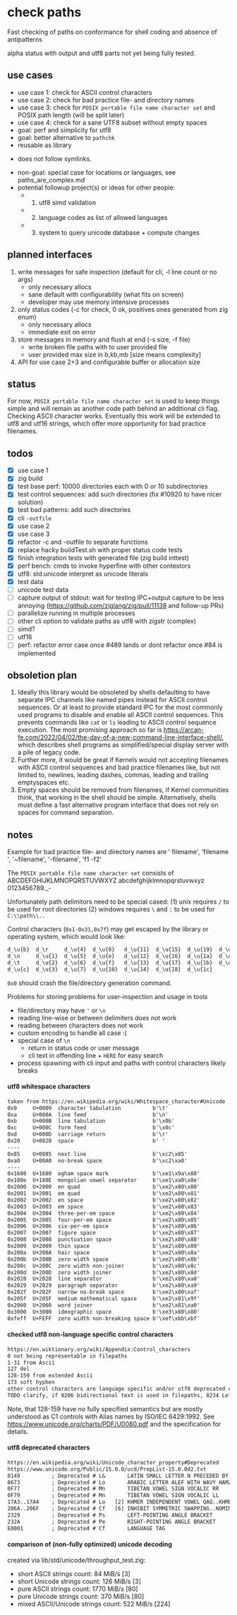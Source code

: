 # check paths
Fast checking of paths on conformance for shell coding and absence of antipatterns

alpha status with output and utf8 parts not yet being fully tested.

## use cases
- use case 1: check for ASCII control characters
- use case 2: check for bad practice file- and directory names
- use case 3: check for `POSIX portable file name character set` and
  POSIX path length (will be split later)
- use case 4: check for a sane UTF8 subset without empty spaces
- goal: perf and simplicity for utf8
- goal: better alternative to `pathchk`
- reusable as library
* does not follow symlinks.
- non-goal: special case for locations or languages, see paths_are_complex.md
- potential followup project(s) or ideas for other people:
  * 1. utf8 simd validation
  * 2. language codes as list of allowed languages
  * 3. system to query unicode database + compute changes

## planned interfaces
1. write messages for safe inspection (default for cli, -l line count or no args)
   * only necessary allocs
   * sane default with configurability (what fits on screen)
   * developer may use memory intensive processes
2. only status codes (-c for check, 0 ok, positives ones generated from zig enum)
   * only necessary allocs
   * immediate exit on error
3. store messages in memory and flush at end (-s size, -f file)
   * write broken file paths with to user provided file
   * user provided max size in b,kb,mb [size means complexity]
4. API for use case 2+3 and configurable buffer or allocation size

## status
For now, `POSIX portable file name character set` is used to keep things simple
and will remain as another code path behind an additional cli flag.
Checking ASCII character works.
Eventually this work will be extended to utf8 and utf16 strings, which offer more
opportunity for bad practice filenames.

## todos
- [x] use case 1
- [x] zig build
- [x] test base perf: 10000 directories each with 0 or 10 subdirectories
- [x] test control sequences: add such directories (fix #10920 to have nicer solution)
- [x] test bad patterns: add such directories
- [x] cli `-outfile`
- [x] use case 2
- [x] use case 3
- [x] refactor -c and -outfile to separate functions
- [x] replace hacky buildTest.sh with proper status code tests
- [x] finish integration tests with generated file (zig build inttest)
- [x] perf bench: cmds to invoke hyperfine with other contestors
- [x] utf8: std.unicode interpret as unicode literals
- [x] test data
- [ ] unicode test data
- [ ] capture output of stdout: wait for testing IPC+output capture to be less annoying
      (https://github.com/ziglang/zig/pull/11138 and follow-up PRs)
- [ ] parallelize running in multiple processes
- [ ] other cli option to validate paths as utf8 with zigstr (complex)
- [ ] simd?
- [ ] utf16
- [ ] perf: refactor error case once #489 lands or dont refactor once #84 is implemented

## obsoletion plan
1. Ideally this library would be obsoleted by shells defaulting to
have separate IPC channels like named pipes instead for ASCII control sequences.
Or at least to provide standard IPC for the most commonly used programs
to disable and enable all ASCII control sequences.
This prevents commands like `cat` or `ls` leading to ASCII control
sequence execution.
The most promising approach so far is
https://arcan-fe.com/2022/04/02/the-day-of-a-new-command-line-interface-shell/,
which describes shell programs as simplified/special display server with a pile
of legacy code.
2. Further more, it would be great if Kernels would not accepting filenames
with ASCII control sequences and bad practice filenames like, but not limited to,
newlines, leading dashes, commas, leading and trailing emptyspaces etc.
3. Empty spaces should be removed from filenames, if Kernel communities think,
that working in the shell should be simple.
Alternatively, shells must define a fast alternative program interface that does
not rely on spaces for command separation.

## notes
Example for bad practice file- and directory names are
  ' filename', 'filename ', '~filename', '-filename', 'f1 -f2'

The `POSIX portable file name character set` consists of
  ABCDEFGHIJKLMNOPQRSTUVWXYZ
  abcdefghijklmnopqrstuvwxyz
  0123456789._-

Unfortunately path delimitors need to be special cased:
(1) unix requires `/` to be used for root directories
(2) windows requires `\` and `:` to be used for `C:\\path\\..`

Control characters (`0x1-0x31,0x7f`) may get escaped by the library or
operating system, which would look like:
```txt
d_\u{b}  d_\r     d_\u{4}  d_\u{8}   d_\u{11}  d_\u{15}  d_\u{19}  d_\u{1d}
d_\n     d_\u{1}  d_\u{5}  d_\u{e}   d_\u{12}  d_\u{16}  d_\u{1a}  d_\u{1e}
d_\t     d_\u{2}  d_\u{6}  d_\u{f}   d_\u{13}  d_\u{17}  d_\u{1b}  d_\u{7f}
d_\u{c}  d_\u{3}  d_\u{7}  d_\u{10}  d_\u{14}  d_\u{18}  d_\u{1c}
```
`0x0` should crash the file/directory generation command.

Problems for storing problems for user-inspection and usage in tools
* file/directory may have `'` or `\n`
* reading line-wise or between delimiters does not work
* reading between characters does not work
* custom encoding to handle all case :(
* special case of `\n`
  - return in status code or user message
  - cli text in offending line + `HERE` for easy search
* process spawning with cli input and paths with control characters likely breaks

#### utf8 whitespace characters
```txt
taken from https://en.wikipedia.org/wiki/Whitespace_character#Unicode
0x9     U+0009  character tabulation          b'\t'
0xa     U+000A  line feed                     b'\n'
0xb     U+000B  line tabulation               b'\x0b'
0xc     U+000C  form feed                     b'\x0c'
0xd     U+000D  carriage return               b'\r'
0x20    U+0020  space                         b' '
----
0x85    U+0085  next line                     b'\xc2\x85'
0xa0    U+00A0  no-break space                b'\xc2\xa0'
----
0x1680  U+1680  ogham space mark              b'\xe1\x9a\x80'
0x180e  U+180E  mongolian vowel separator     b'\xe1\xa0\x8e'
0x2000  U+2000  en quad                       b'\xe2\x80\x80'
0x2001  U+2001  em quad                       b'\xe2\x80\x81'
0x2002  U+2002  en space                      b'\xe2\x80\x82'
0x2003  U+2003  em space                      b'\xe2\x80\x83'
0x2004  U+2004  three-per-em space            b'\xe2\x80\x84'
0x2005  U+2005  four-per-em space             b'\xe2\x80\x85'
0x2006  U+2006  six-per-em space              b'\xe2\x80\x86'
0x2007  U+2007  figure space                  b'\xe2\x80\x87'
0x2008  U+2008  punctuation space             b'\xe2\x80\x88'
0x2009  U+2009  thin space                    b'\xe2\x80\x89'
0x200a  U+200A  hair space                    b'\xe2\x80\x8a'
0x200b  U+200B  zero width space              b'\xe2\x80\x8b'
0x200c  U+200C  zero width non-joiner         b'\xe2\x80\x8c'
0x200d  U+200D  zero width joiner             b'\xe2\x80\x8d'
0x2028  U+2028  line separator                b'\xe2\x80\xa8'
0x2029  U+2029  paragraph separator           b'\xe2\x80\xa9'
0x202f  U+202F  narrow no-break space         b'\xe2\x80\xaf'
0x205f  U+205F  medium mathematical space     b'\xe2\x81\x9f'
0x2060  U+2060  word joiner                   b'\xe2\x81\xa0'
0x3000  U+3000  ideographic space             b'\xe3\x80\x80'
0xfeff  U+FEFF  zero width non-breaking space b'\xef\xbb\xbf'
```

#### checked utf8 non-language specific control characters
```txt
https://en.wiktionary.org/wiki/Appendix:Control_characters
0 not being representable in filepaths
1-31 from Ascii
127 del
128-159 from extended Ascii
173 soft hyphen
other control characters are language specific and/or utf8 deprecated characters
TODO clarify, if 8206 bidirectional text is used in filepaths, 8234 Left-to-Right Embedding
```
Note, that 128-159 have no fully specified semantics but are mostly understood as
C1 controls with Alias names by ISO/IEC 6429:1992.
See https://www.unicode.org/charts/PDF/U0080.pdf and the specification for details.

#### utf8 deprecated characters
```txt
https://en.wikipedia.org/wiki/Unicode_character_property#Deprecated
https://www.unicode.org/Public/15.0.0/ucd/PropList-15.0.0d2.txt
0149          ; Deprecated # L&       LATIN SMALL LETTER N PRECEDED BY APOSTROPHE
0673          ; Deprecated # Lo       ARABIC LETTER ALEF WITH WAVY HAMZA BELOW
0F77          ; Deprecated # Mn       TIBETAN VOWEL SIGN VOCALIC RR
0F79          ; Deprecated # Mn       TIBETAN VOWEL SIGN VOCALIC LL
17A3..17A4    ; Deprecated # Lo   [2] KHMER INDEPENDENT VOWEL QAQ..KHMER INDEPENDENT VOWEL QAA
206A..206F    ; Deprecated # Cf   [6] INHIBIT SYMMETRIC SWAPPING..NOMINAL DIGIT SHAPES
2329          ; Deprecated # Ps       LEFT-POINTING ANGLE BRACKET
232A          ; Deprecated # Pe       RIGHT-POINTING ANGLE BRACKET
E0001         ; Deprecated # Cf       LANGUAGE TAG
```

#### comparison of (non-fully optimized) unicode decoding
created via lib/std/unicode/throughput_test.zig:
* short ASCII strings count:    84 MiB/s [3]
* short Unicode strings count:   126 MiB/s [3]
* pure ASCII strings count:  1770 MiB/s [80]
* pure Unicode strings count:   370 MiB/s [80]
* mixed ASCII/Unicode strings count:   522 MiB/s [224]
